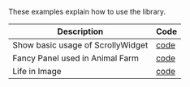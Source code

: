 These examples explain how to use the library.

| Description                              | Code |
| -----------                              | --------- |
| Show basic usage of ScrollyWidget | [code](https://github.com/mdg-iitr/scrollytell/tree/master/example/basic_usage)      |
| Fancy Panel used in Animal Farm | [code](https://github.com/mdg-iitr/scrollytell/tree/master/example/animal_farm)      |
| Life in Image | [code](https://github.com/mdg-iitr/scrollytell/tree/master/example/story_teller) |

